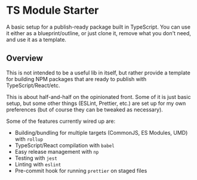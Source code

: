 # TS Module Starter

A basic setup for a publish-ready package built in TypeScript. You can use it
either as a blueprint/outline, or just clone it, remove what you don't need, and
use it as a template.

## Overview

This is not intended to be a useful lib in itself, but rather provide a template
for building NPM packages that are ready to publish with TypeScript/React/etc.

This is about half-and-half on the opinionated front. Some of it is just basic
setup, but some other things (ESLint, Prettier, etc.) are set up for my own
preferences (but of course they can be tweaked as necessary).

Some of the features currently wired up are:

- Building/bundling for multiple targets (CommonJS, ES Modules, UMD) with `rollup`
- TypeScript/React compilation with `babel`
- Easy release management with `np`
- Testing with `jest`
- Linting with `eslint`
- Pre-commit hook for running `prettier` on staged files
